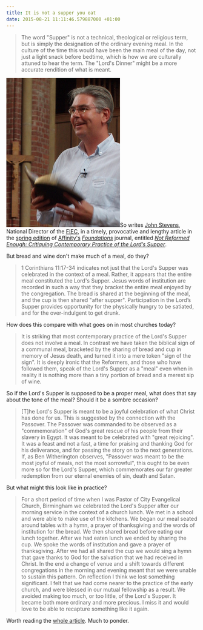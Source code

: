 ```yaml
---
title: It is not a supper you eat
date: 2015-08-21 11:11:46.579887000 +01:00
---
```

> The word "Supper" is not a technical, theological or religious term, but is simply the designation of the ordinary evening meal. In the culture of the time this would have been the main meal of the day, not just a light snack before bedtime, which is how we are culturally attuned to hear the term. The "Lord's Dinner" might be a more accurate rendition of what is meant.

[<img alt="John Stevens" title="John Stevens" src="/assets/john-stevens.jpg" class="alignright" />](http://www.john-stevens.com/)So writes [John Stevens](http://www.john-stevens.com/), National Director of the [FIEC](https://fiec.org.uk/), in a timely, provocative and lengthy article in the [spring edition](http://www.affinity.org.uk/foundations-issues/issue-68) of [Affinity's](http://www.affinity.org.uk/) [_Foundations_](http://www.affinity.org.uk/resources/foundations) journal, entitled [_Not Reformed Enough: Critiquing Contemporary Practice of the Lord’s Supper_](http://www.affinity.org.uk/foundations-issues/issue-68-article-2---not-reformed-enough-critiquing-contemporary-practice-of-the-lord-s-supper-).

But bread and wine don't make much of a meal, do they?

> 1 Corinthians 11:17-34 indicates not just that the Lord's Supper was celebrated in the context of a meal. Rather, it appears that the entire meal constituted the Lord's Supper. Jesus words of institution are recorded in such a way that they bracket the entire meal enjoyed by the congregation. The bread is shared at the beginning of the meal, and the cup is then shared "after supper". Participation in the Lord’s Supper provides opportunity for the physically hungry to be satiated, and for the over-indulgent to get drunk.

How does this compare with what goes on in most churches today?

> It is striking that most contemporary practice of the Lord's Supper does not involve a meal. In contrast we have taken the biblical sign of a communal meal, bracketed by the sharing of bread and cup in memory of Jesus death, and turned it into a mere token "sign of the sign". It is deeply ironic that the Reformers, and those who have followed them, speak of the Lord's Supper as a "meal" even when in reality it is nothing more than a tiny portion of bread and a merest sip of wine.

So if the Lord's Supper is supposed to be a proper meal, what does that say about the tone of the meal? Should it be a sombre occasion?

> [T]he Lord's Supper is meant to be a joyful celebration of what Christ has done for us. This is suggested by the connection with the Passover. The Passover was commanded to be observed as a "commemoration" of God's great rescue of his people from their slavery in Egypt. It was meant to be celebrated with "great rejoicing". It was a feast and not a fast, a time for praising and thanking God for his deliverance, and for passing the story on to the next generations. If, as Ben Witherington observes, "Passover was meant to be the most joyful of meals, not the most sorrowful", this ought to be even more so for the Lord's Supper, which commemorates our far greater redemption from our eternal enemies of sin, death and Satan.

But what might this look like in practice?

> For a short period of time when I was Pastor of City Evangelical Church, Birmingham we celebrated the Lord's Supper after our morning service in the context of a church lunch. We met in a school and were able to make use of the kitchens. We began our meal seated around tables with a hymn, a prayer of thanksgiving and the words of institution for the bread. We then shared bread before eating our lunch together. After we had eaten lunch we ended by sharing the cup. We spoke the words of institution and gave a prayer of thanksgiving. After we had all shared the cup we would sing a hymn that gave thanks to God for the salvation that we had received in Christ. In the end a change of venue and a shift towards different congregations in the morning and evening meant that we were unable to sustain this pattern. On reflection I think we lost something significant. I felt that we had come nearer to the practice of the early church, and were blessed in our mutual fellowship as a result. We avoided making too much, or too little, of the Lord's Supper. It became both more ordinary and more precious. I miss it and would love to be able to recapture something like it again.

Worth reading the [whole article](http://www.affinity.org.uk/foundations-issues/issue-68-article-2---not-reformed-enough-critiquing-contemporary-practice-of-the-lord-s-supper-). Much to ponder.

